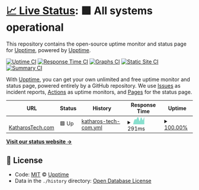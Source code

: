 # [📈 Live Status](https://status.katharostech.com): <!--live status--> **🟩 All systems operational**

This repository contains the open-source uptime monitor and status page for [Upptime](https://upptime.js.org), powered by [Upptime](https://github.com/upptime/upptime).

[![Uptime CI](https://github.com/koj-co/upptime/workflows/Uptime%20CI/badge.svg)](https://github.com/koj-co/upptime/actions?query=workflow%3A%22Uptime+CI%22)
[![Response Time CI](https://github.com/koj-co/upptime/workflows/Response%20Time%20CI/badge.svg)](https://github.com/koj-co/upptime/actions?query=workflow%3A%22Response+Time+CI%22)
[![Graphs CI](https://github.com/koj-co/upptime/workflows/Graphs%20CI/badge.svg)](https://github.com/koj-co/upptime/actions?query=workflow%3A%22Graphs+CI%22)
[![Static Site CI](https://github.com/koj-co/upptime/workflows/Static%20Site%20CI/badge.svg)](https://github.com/koj-co/upptime/actions?query=workflow%3A%22Static+Site+CI%22)
[![Summary CI](https://github.com/koj-co/upptime/workflows/Summary%20CI/badge.svg)](https://github.com/koj-co/upptime/actions?query=workflow%3A%22Summary+CI%22)

With [Upptime](https://upptime.js.org), you can get your own unlimited and free uptime monitor and status page, powered entirely by a GitHub repository. We use [Issues](https://github.com/upptime/upptime/issues) as incident reports, [Actions](https://github.com/upptime/upptime/actions) as uptime monitors, and [Pages](https://status.katharostech.com) for the status page.

<!--start: status pages-->
<!-- This summary is generated by Upptime (https://github.com/upptime/upptime) -->
<!-- Do not edit this manually, your changes will be overwritten -->
<!-- prettier-ignore -->
| URL | Status | History | Response Time | Uptime |
| --- | ------ | ------- | ------------- | ------ |
| <img alt="" src="https://favicons.githubusercontent.com/katharostech.com" height="13"> [KatharosTech.com](https://katharostech.com) | 🟩 Up | [katharos-tech-com.yml](https://github.com/katharostech/uptime-monitor/commits/HEAD/history/katharos-tech-com.yml) | <details><summary><img alt="Response time graph" src="./graphs/katharos-tech-com/response-time-week.png" height="20"> 291ms</summary><br><a href="https://status.katharostech.com/history/katharos-tech-com"><img alt="Response time 467" src="https://img.shields.io/endpoint?url=https%3A%2F%2Fraw.githubusercontent.com%2Fkatharostech%2Fuptime-monitor%2FHEAD%2Fapi%2Fkatharos-tech-com%2Fresponse-time.json"></a><br><a href="https://status.katharostech.com/history/katharos-tech-com"><img alt="24-hour response time 381" src="https://img.shields.io/endpoint?url=https%3A%2F%2Fraw.githubusercontent.com%2Fkatharostech%2Fuptime-monitor%2FHEAD%2Fapi%2Fkatharos-tech-com%2Fresponse-time-day.json"></a><br><a href="https://status.katharostech.com/history/katharos-tech-com"><img alt="7-day response time 291" src="https://img.shields.io/endpoint?url=https%3A%2F%2Fraw.githubusercontent.com%2Fkatharostech%2Fuptime-monitor%2FHEAD%2Fapi%2Fkatharos-tech-com%2Fresponse-time-week.json"></a><br><a href="https://status.katharostech.com/history/katharos-tech-com"><img alt="30-day response time 287" src="https://img.shields.io/endpoint?url=https%3A%2F%2Fraw.githubusercontent.com%2Fkatharostech%2Fuptime-monitor%2FHEAD%2Fapi%2Fkatharos-tech-com%2Fresponse-time-month.json"></a><br><a href="https://status.katharostech.com/history/katharos-tech-com"><img alt="1-year response time 530" src="https://img.shields.io/endpoint?url=https%3A%2F%2Fraw.githubusercontent.com%2Fkatharostech%2Fuptime-monitor%2FHEAD%2Fapi%2Fkatharos-tech-com%2Fresponse-time-year.json"></a></details> | <details><summary><a href="https://status.katharostech.com/history/katharos-tech-com">100.00%</a></summary><a href="https://status.katharostech.com/history/katharos-tech-com"><img alt="All-time uptime 99.92%" src="https://img.shields.io/endpoint?url=https%3A%2F%2Fraw.githubusercontent.com%2Fkatharostech%2Fuptime-monitor%2FHEAD%2Fapi%2Fkatharos-tech-com%2Fuptime.json"></a><br><a href="https://status.katharostech.com/history/katharos-tech-com"><img alt="24-hour uptime 100.00%" src="https://img.shields.io/endpoint?url=https%3A%2F%2Fraw.githubusercontent.com%2Fkatharostech%2Fuptime-monitor%2FHEAD%2Fapi%2Fkatharos-tech-com%2Fuptime-day.json"></a><br><a href="https://status.katharostech.com/history/katharos-tech-com"><img alt="7-day uptime 100.00%" src="https://img.shields.io/endpoint?url=https%3A%2F%2Fraw.githubusercontent.com%2Fkatharostech%2Fuptime-monitor%2FHEAD%2Fapi%2Fkatharos-tech-com%2Fuptime-week.json"></a><br><a href="https://status.katharostech.com/history/katharos-tech-com"><img alt="30-day uptime 100.00%" src="https://img.shields.io/endpoint?url=https%3A%2F%2Fraw.githubusercontent.com%2Fkatharostech%2Fuptime-monitor%2FHEAD%2Fapi%2Fkatharos-tech-com%2Fuptime-month.json"></a><br><a href="https://status.katharostech.com/history/katharos-tech-com"><img alt="1-year uptime 100.00%" src="https://img.shields.io/endpoint?url=https%3A%2F%2Fraw.githubusercontent.com%2Fkatharostech%2Fuptime-monitor%2FHEAD%2Fapi%2Fkatharos-tech-com%2Fuptime-year.json"></a></details>

<!--end: status pages-->

[**Visit our status website →**](https://status.katharostech.com)

## 📄 License

- Code: [MIT](./LICENSE) © [Upptime](https://upptime.js.org)
- Data in the `./history` directory: [Open Database License](https://opendatacommons.org/licenses/odbl/1-0/)

